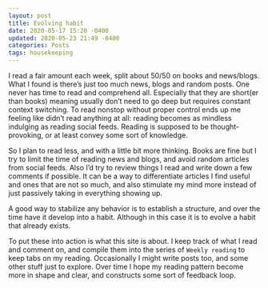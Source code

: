 ```yaml
---
layout: post
title: Evolving habit
date: 2020-05-17 15:20 -0400
updated: 2020-05-23 21:49 -0400
categories: Posts
tags: housekeeping
---
```


I read a fair amount each week, split about 50/50 on books and news/blogs. What I found is there’s just too much news, blogs and random posts. One never has time to read and comprehend all. Especially that they are short(er than books) meaning usually don’t need to go deep but requires constant context switching. To read nonstop without proper control ends up me feeling like didn’t read anything at all: reading becomes as mindless indulging as reading social feeds. Reading is supposed to be thought-provoking, or at least convey some sort of knowledge.

So I plan to read less, and with a little bit more thinking. Books are fine but I try to limit the time of reading news and blogs, and avoid random articles from social feeds. Also I’d try to review things I read and write down a few comments if possible. It can be a way to differentiate articles I find useful and ones that are not so much, and also stimulate my mind more instead of just passively taking in everything showing up.

A good way to stabilize any behavior is to establish a structure, and over the time have it develop into a habit. Although in this case it is to evolve a habit that already exists.

To put these into action is what this site is about. I keep track of what I read and comment on, and compile them into the series of `Weekly reading` to keep tabs on my reading. Occasionally I might write posts too, and some other stuff just to explore. Over time I hope my reading pattern become more in shape and clear, and constructs some sort of feedback loop.

